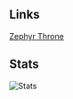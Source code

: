 ## Links
[Zephyr Throne](https://youtube.com/@zephyrthrone?si=ZwNJD97wLIbLHyPy)
## Stats
![Stats](https://github-readme-stats.vercel.app/api?username=ZephyrThrone&theme=prussian&show_icons=true)

<!--
**ZephyrThrone/ZephyrThrone** is a ✨ _special_ ✨ repository because its `README.md` (this file) appears on your GitHub profile.

Here are some ideas to get you started:

- 🔭 I’m currently working on ...
- 🌱 I’m currently learning ...
- 👯 I’m looking to collaborate on ...
- 🤔 I’m looking for help with ...
- 💬 Ask me about ...
- 📫 How to reach me: ...
- 😄 Pronouns: ...
- ⚡ Fun fact: ...
-->
